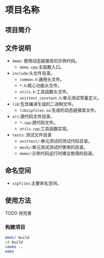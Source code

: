 # 项目名称

## 项目简介

## 文件说明
- `demo`: 使用动态链接库的示例代码。
  - `demo.cpp`:主函数入口。
- `include`:头文件目录。
  - `common.h`:通用头文件。
  - `*.h`:核心功能头文件。
  - `utils.h`:工具函数头文件。
  - `unittest_constant.h`:单元测试常量定义。
- `lib`:包含编译生成的二进制文件。
  - `libzipfiles.so`:生成的动态链接库文件。
- `src`:源代码文件目录。
  - `*.cpp`:源代码文件。
  - `utils.cpp`:工具函数实现。
- `tests`: 测试文件目录
  - `unittest/`:单元测试的测试代码目录。
  - `mock/`:单元测试测试时使用的目录。
  - `demo/`:示例代码运行时建议使用的目录。



## 命名空间
- `zipfiles`:主要命名空间。

## 使用方法
TODO 待完善
### 构建项目
```sh
mkdir build
cd build
cmake ..
make
```